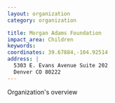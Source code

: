 ```yaml
---
layout: organization
category: organization

title: Morgan Adams Foundation
impact_area: Children
keywords: 
coordinates: 39.67884,-104.92514
address: |
  5303 E. Evans Avenue Suite 202
  Denver CO 80222
---
```

Organization's overview
